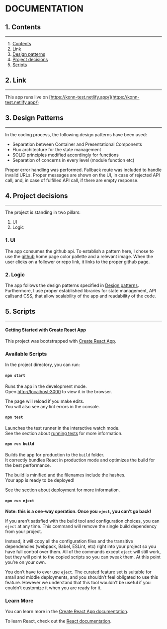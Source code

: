 # DOCUMENTATION

## 1. Contents

---

1. [Contents](#1-contents)
2. [Link](#2-link)
3. [Design patterns](#3-design-patterns)
4. [Project decisions](#4-project-decisions)
5. [Scripts](#5-scripts)

## 2. Link

---

This app runs live on [https://konn-test.netlify.app/](https://konn-test.netlify.app/)

## 3. Design Patterns

---

In the coding process, the following design patterns have been used:

- Separation between Container and Presentational Components
- Flux architecture for the state management
- SOLID principles modified accordingly for functions
- Separation of concerns in every level (module function etc)

Proper error handling was performed. Fallback route was included to handle invalid URLs. Proper messages are shown on the UI, in case of rejected API call, and, in case of fulfilled API call, if there are empty response.

## 4. Project decisions

---

The project is standing in two pillars:

1. UI
2. Logic

### 1. UI

The app consumes the github api. To establish a pattern here, I chose to use the [github](https://github.com/) home page color pallette and a relevant image.
When the user clicks on a follower or repo link, it links to the proper github page.

### 2. Logic

The app follows the design patterns specified in [Design patterns](#3-design-patterns).
Furthermore, I use proper established libraries for state management, API callsand CSS, that allow scalability of the app and readability of the code.

## 5. Scripts

---

#### Getting Started with Create React App

This project was bootstrapped with [Create React App](https://github.com/facebook/create-react-app).

### Available Scripts

In the project directory, you can run:

#### `npm start`

Runs the app in the development mode.\
Open [http://localhost:3000](http://localhost:3000) to view it in the browser.

The page will reload if you make edits.\
You will also see any lint errors in the console.

#### `npm test`

Launches the test runner in the interactive watch mode.\
See the section about [running tests](https://facebook.github.io/create-react-app/docs/running-tests) for more information.

#### `npm run build`

Builds the app for production to the `build` folder.\
It correctly bundles React in production mode and optimizes the build for the best performance.

The build is minified and the filenames include the hashes.\
Your app is ready to be deployed!

See the section about [deployment](https://facebook.github.io/create-react-app/docs/deployment) for more information.

#### `npm run eject`

**Note: this is a one-way operation. Once you `eject`, you can’t go back!**

If you aren’t satisfied with the build tool and configuration choices, you can `eject` at any time. This command will remove the single build dependency from your project.

Instead, it will copy all the configuration files and the transitive dependencies (webpack, Babel, ESLint, etc) right into your project so you have full control over them. All of the commands except `eject` will still work, but they will point to the copied scripts so you can tweak them. At this point you’re on your own.

You don’t have to ever use `eject`. The curated feature set is suitable for small and middle deployments, and you shouldn’t feel obligated to use this feature. However we understand that this tool wouldn’t be useful if you couldn’t customize it when you are ready for it.

### Learn More

You can learn more in the [Create React App documentation](https://facebook.github.io/create-react-app/docs/getting-started).

To learn React, check out the [React documentation](https://reactjs.org/).
